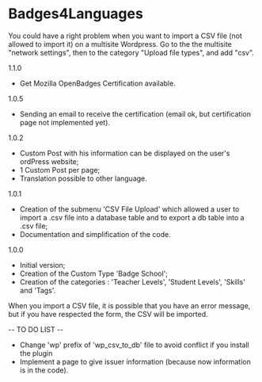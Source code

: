 # Badges4Languages

You could have a right problem when you want to import a CSV file (not allowed to import it) on a multisite Wordpress.
Go to the the multisite "network settings", then to the category "Upload file types", and add "csv".


1.1.0
* Get Mozilla OpenBadges Certification available.

1.0.5
* Sending an email to receive the certification (email ok, but certification page not implemented yet).

1.0.2
* Custom Post with his information can be displayed on the user's ordPress website;
* 1 Custom Post per page;
* Translation possible to other language.

1.0.1
* Creation of the submenu 'CSV File Upload' which allowed a user to import a .csv file into a database table and to export a db table into a .csv file;
* Documentation and simplification of the code.

1.0.0
* Initial version;
* Creation of the Custom Type 'Badge School';
* Creation of the categories : 'Teacher Levels', 'Student Levels', 'Skills' and 'Tags'.





When you import a CSV file, it is possible that you have an error message, but if you have respected the form, the CSV will be imported.


-- TO DO LIST --
* Change 'wp' prefix of 'wp_csv_to_db' file to avoid conflict if you install the plugin
* Implement a page to give issuer information (because now information is in the code).